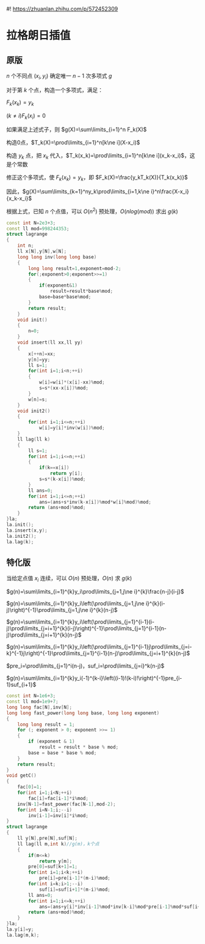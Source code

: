 #! https://zhuanlan.zhihu.com/p/572452309
# 拉格朗日插值
## 原版
$n$ 个不同点 $(x_i,y_i)$ 确定唯一 $n-1$ 次多项式 $g$

对于第 $k$ 个点，构造一个多项式，满足：

$F_k(x_k)=y_k$

$(k\ne i)F_k(x_i)=0$

如果满足上述式子，则 $g(X)=\sum\limits_{i=1}^n F_k(X)$

构造0点，$T_k(X)=\prod\limits_{i=1}^n[k\ne i](X-x_i)$

构造 $y_k$ 点，把 $x_k$ 代入，$T_k(x_k)=\prod\limits_{i=1}^n[k\ne i](x_k-x_i)$，这是个常数

修正这个多项式，使 $F_k(x_k)=y_k$，即 $F_k(X)=\frac{y_kT_k(X)}{T_k(x_k)}$

因此，$g(X)=\sum\limits_{k=1}^ny_k\prod\limits_{i=1,k\ne i}^n\frac{X-x_i}{x_k-x_i}$

根据上式，已知 $n$ 个点值，可以 $O(n^2)$ 预处理，$O(nlog(mod))$ 求出 $g(k)$

```cpp
const int N=2e3+3;
const ll mod=998244353;
struct lagrange
{
    int n;
    ll x[N],y[N],w[N];
    long long inv(long long base)
    {
        long long result=1,exponent=mod-2;
        for(;exponent>0;exponent>>=1)
        {
            if(exponent&1)
                result=result*base%mod;
            base=base*base%mod;
        }
        return result;
    }
    void init()
    {
        n=0;
    }
    void insert(ll xx,ll yy)
    {
        x[++n]=xx;
        y[n]=yy;
        ll s=1;
        for(int i=1;i<n;++i)
        {
            w[i]=w[i]*(x[i]-xx)%mod;
            s=s*(xx-x[i])%mod;
        }
        w[n]=s;
    }
    void init2()
    {
        for(int i=1;i<=n;++i)
            w[i]=y[i]*inv(w[i])%mod;
    }
    ll lag(ll k)
    {
        ll s=1;
        for(int i=1;i<=n;++i)
        {
            if(k==x[i])
                return y[i];
            s=s*(k-x[i])%mod;
        }
        ll ans=0;
        for(int i=1;i<=n;++i)
            ans=(ans+s*inv(k-x[i])%mod*w[i]%mod)%mod;
        return (ans+mod)%mod;
    }
}la;
la.init();
la.insert(x,y);
la.init2();
la.lag(k);
```
## 特化版
当给定点值 $x_i$ 连续，可以 $O(n)$ 预处理，$O(n)$ 求 $g(k)$

$g(n)=\sum\limits_{i=1}^{k}y_i\prod\limits_{j=1,j\ne i}^{k}\frac{n-j}{i-j}$

$g(n)=\sum\limits_{i=1}^{k}y_i\left(\prod\limits_{j=1,j\ne i}^{k}(i-j)\right)^{-1}\prod\limits_{j=1,j\ne i}^{k}(n-j)$

$g(n)=\sum\limits_{i=1}^{k}y_i\left(\prod\limits_{j=1}^{i-1}(i-j)\prod\limits_{j=i+1}^{k}(i-j)\right)^{-1}\prod\limits_{j=1}^{i-1}(n-j)\prod\limits_{j=i+1}^{k}(n-j)$

$g(n)=\sum\limits_{i=1}^{k}y_i\left(\prod\limits_{j=1}^{i-1}j\prod\limits_{j=i-k}^{-1}j\right)^{-1}\prod\limits_{j=1}^{i-1}(n-j)\prod\limits_{j=i+1}^{k}(n-j)$

$pre_i=\prod\limits_{j=1}^i(n-j)，suf_i=\prod\limits_{j=i}^k(n-j)$

$g(n)=\sum\limits_{i=1}^{k}y_i(-1)^{k-i}\left((i-1)!(k-i)!\right)^{-1}pre_{i-1}suf_{i+1}$
```cpp
const int N=1e6+3;
const ll mod=1e9+7;
long long fac[N],inv[N];
long long fast_power(long long base, long long exponent)
{
    long long result = 1;
    for (; exponent > 0; exponent >>= 1)
    {
        if (exponent & 1)
            result = result * base % mod;
        base = base * base % mod;
    }
    return result;
}
void getC()
{
    fac[0]=1;
    for(int i=1;i<N;++i)
        fac[i]=fac[i-1]*i%mod;
    inv[N-1]=fast_power(fac[N-1],mod-2);
    for(int i=N-1;i;--i)
        inv[i-1]=inv[i]*i%mod;
}
struct lagrange
{
    ll y[N],pre[N],suf[N];
    ll lag(ll m,int k)//g(m)，k个点
    {
        if(m<=k)
            return y[m];
        pre[0]=suf[k+1]=1;
        for(int i=1;i<k;++i)
            pre[i]=pre[i-1]*(m-i)%mod;
        for(int i=k;i>1;--i)
            suf[i]=suf[i+1]*(m-i)%mod;
        ll ans=0;
        for(int i=1;i<=k;++i)
            ans=(ans+y[i]*inv[i-1]%mod*inv[k-i]%mod*pre[i-1]%mod*suf[i+1]%mod*((k-i)&1?-1:1))%mod;
        return (ans+mod)%mod;
    }
}la;
la.y[i]=y;
la.lag(m,k);
```